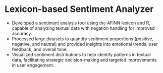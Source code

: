 # Lexicon-based Sentiment Analyzer

- Developed a sentiment analysis tool using the AFINN lexicon and R, capable of analyzing textual data with negation handling for improved accuracy.
- Processed large datasets to quantify sentiment proportions (positive, negative, and neutral) and provided insights into emotional trends, user feedback, and overall tone.
- Visualized sentiment distributions to help identify patterns in textual data, facilitating strategic decision-making and targeted improvements in user engagement.
